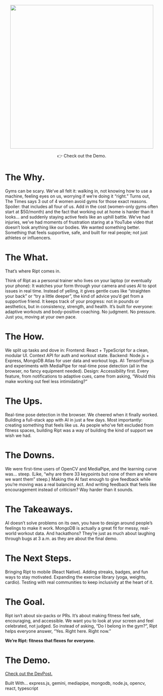 <p align="center">
  <a href="https://youtu.be/j7Nu_Se_hNM">
    <img src="https://img.youtube.com/vi/j7Nu_Se_hNM/0.jpg" width="470"/>
  </a>
</p>

<p align="center">
  👉 <a>Check out the Demo.</a>
</p>

# The Why.
Gyms can be scary. We’ve all felt it: walking in, not knowing how to use a machine, feeling eyes on us, worrying if we’re doing it “right.” Turns out, The Times says 3 out of 4 women avoid gyms for those exact reasons. Spoiler: that includes all four of us. Add in the cost (women-only gyms often start at $50/month) and the fact that working out at home is harder than it looks… and suddenly staying active feels like an uphill battle. We’ve had injuries, we’ve had moments of frustration staring at a YouTube video that doesn’t look anything like our bodies. We wanted something better. Something that feels supportive, safe, and built for real people; not just athletes or influencers.

# The What.
That’s where Ript comes in.

Think of Ript as a personal trainer who lives on your laptop (or eventually your phone): It watches your form through your camera and uses AI to spot issues in real time. Instead of yelling, it gives gentle cues like “straighten your back” or “try a little deeper”, the kind of advice you’d get from a supportive friend. It keeps track of your progress: not in pounds or aesthetics, but in consistency, strength, and health. It’s built for everyone: adaptive workouts and body-positive coaching. No judgment. No pressure. Just you, moving at your own pace.

# The How.
We split up tasks and dove in: Frontend: React + TypeScript for a clean, modular UI. Context API for auth and workout state. Backend: Node.js + Express, MongoDB Atlas for user data and workout logs. AI: TensorFlow.js and experiments with MediaPipe for real-time pose detection (all in the browser, no fancy equipment needed). Design: Accessibility first. Every feature, from notifications to adaptive cues, came from asking, “Would this make working out feel less intimidating?”

# The Ups.
Real-time pose detection in the browser. We cheered when it finally worked. Building a full-stack app with AI in just a few days. Most importantly: creating something that feels like us. As people who’ve felt excluded from fitness spaces, building Ript was a way of building the kind of support we wish we had.

# The Downs.
We were first-time users of OpenCV and MediaPipe, and the learning curve was… steep. (Like, “why are there 33 keypoints but none of them are where we want them” steep.) Making the AI fast enough to give feedback while you’re moving was a real balancing act. And writing feedback that feels like encouragement instead of criticism? Way harder than it sounds.

# The Takeaways.
AI doesn’t solve problems on its own, you have to design around people’s feelings to make it work. MongoDB is actually a great fit for messy, real-world workout data. And hackathons? They’re just as much about laughing through bugs at 3 a.m. as they are about the final demo.

# The Next Steps.
Bringing Ript to mobile (React Native). Adding streaks, badges, and fun ways to stay motivated. Expanding the exercise library (yoga, weights, cardio). Testing with real communities to keep inclusivity at the heart of it.

# The Goal.
Ript isn’t about six-packs or PRs. It’s about making fitness feel safe, encouraging, and accessible. We want you to look at your screen and feel celebrated, not judged. So instead of asking, “Do I belong in the gym?”, Ript helps everyone answer, “Yes. Right here. Right now.”

**We’re Ript: fitness that flexes for everyone.**

# The Demo.
[Check out the DevPost.](https://devpost.com/software/ript-9nq3iz)

Built With... 
express.js, gemini, mediapipe, mongodb, node.js, opencv, react, typescript
